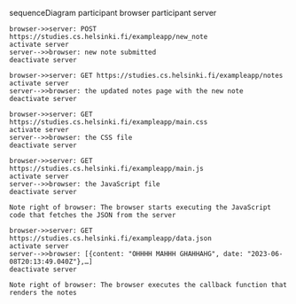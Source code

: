 sequenceDiagram
    participant browser
    participant server

    browser->>server: POST https://studies.cs.helsinki.fi/exampleapp/new_note
    activate server
    server-->>browser: new note submitted
    deactivate server

    browser->>server: GET https://studies.cs.helsinki.fi/exampleapp/notes
    activate server
    server-->>browser: the updated notes page with the new note
    deactivate server

    browser->>server: GET https://studies.cs.helsinki.fi/exampleapp/main.css
    activate server
    server-->>browser: the CSS file
    deactivate server

    browser->>server: GET https://studies.cs.helsinki.fi/exampleapp/main.js
    activate server
    server-->>browser: the JavaScript file
    deactivate server

    Note right of browser: The browser starts executing the JavaScript code that fetches the JSON from the server

    browser->>server: GET https://studies.cs.helsinki.fi/exampleapp/data.json
    activate server
    server-->>browser: [{content: "OHHHH MAHHH GHAHHAHG", date: "2023-06-08T20:13:49.040Z"},…]
    deactivate server

    Note right of browser: The browser executes the callback function that renders the notes
